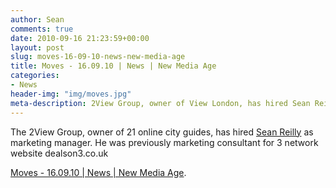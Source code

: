 ```yaml
---
author: Sean
comments: true
date: 2010-09-16 21:23:59+00:00
layout: post
slug: moves-16-09-10-news-new-media-age
title: Moves - 16.09.10 | News | New Media Age
categories:
- News
header-img: "img/moves.jpg"
meta-description: 2View Group, owner of View London, has hired Sean Reilly as marketing manager. He was previously marketing consultant for 3 network website dealson3.co.uk
---
```


The 2View Group, owner of 21 online city guides, has hired [Sean Reilly](http://www.sreilly.net) as marketing manager. He was previously marketing consultant for 3 network website dealson3.co.uk

[Moves - 16.09.10 | News | New Media Age](http://www.nma.co.uk/news/people-moves/moves-160910/3018195.article).
